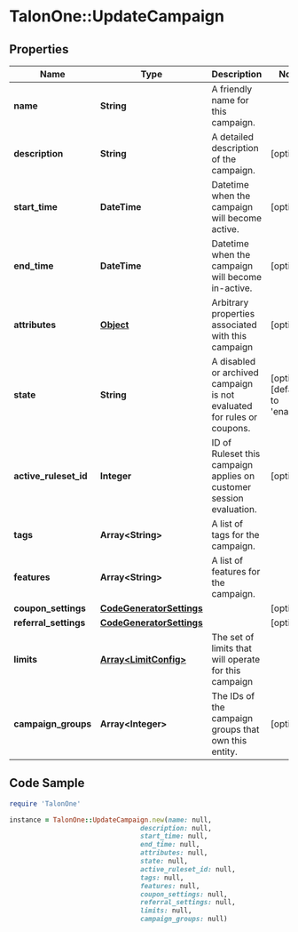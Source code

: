# TalonOne::UpdateCampaign

## Properties

Name | Type | Description | Notes
------------ | ------------- | ------------- | -------------
**name** | **String** | A friendly name for this campaign. | 
**description** | **String** | A detailed description of the campaign. | [optional] 
**start_time** | **DateTime** | Datetime when the campaign will become active. | [optional] 
**end_time** | **DateTime** | Datetime when the campaign will become in-active. | [optional] 
**attributes** | [**Object**](.md) | Arbitrary properties associated with this campaign | [optional] 
**state** | **String** | A disabled or archived campaign is not evaluated for rules or coupons.  | [optional] [default to &#39;enabled&#39;]
**active_ruleset_id** | **Integer** | ID of Ruleset this campaign applies on customer session evaluation. | [optional] 
**tags** | **Array&lt;String&gt;** | A list of tags for the campaign. | 
**features** | **Array&lt;String&gt;** | A list of features for the campaign. | 
**coupon_settings** | [**CodeGeneratorSettings**](CodeGeneratorSettings.md) |  | [optional] 
**referral_settings** | [**CodeGeneratorSettings**](CodeGeneratorSettings.md) |  | [optional] 
**limits** | [**Array&lt;LimitConfig&gt;**](LimitConfig.md) | The set of limits that will operate for this campaign | 
**campaign_groups** | **Array&lt;Integer&gt;** | The IDs of the campaign groups that own this entity. | [optional] 

## Code Sample

```ruby
require 'TalonOne'

instance = TalonOne::UpdateCampaign.new(name: null,
                                 description: null,
                                 start_time: null,
                                 end_time: null,
                                 attributes: null,
                                 state: null,
                                 active_ruleset_id: null,
                                 tags: null,
                                 features: null,
                                 coupon_settings: null,
                                 referral_settings: null,
                                 limits: null,
                                 campaign_groups: null)
```


